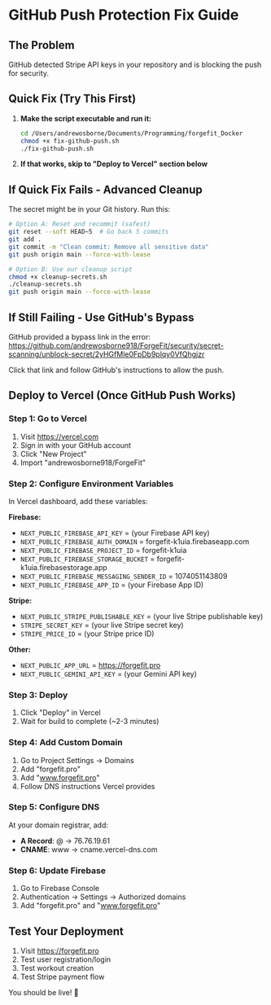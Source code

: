 # GitHub Push Protection Fix Guide

## The Problem
GitHub detected Stripe API keys in your repository and is blocking the push for security.

## Quick Fix (Try This First)

1. **Make the script executable and run it:**
   ```bash
   cd /Users/andrewosborne/Documents/Programming/forgefit_Docker
   chmod +x fix-github-push.sh
   ./fix-github-push.sh
   ```

2. **If that works, skip to "Deploy to Vercel" section below**

## If Quick Fix Fails - Advanced Cleanup

The secret might be in your Git history. Run this:

```bash
# Option A: Reset and recommit (safest)
git reset --soft HEAD~5  # Go back 5 commits
git add .
git commit -m "Clean commit: Remove all sensitive data"
git push origin main --force-with-lease

# Option B: Use our cleanup script
chmod +x cleanup-secrets.sh
./cleanup-secrets.sh
git push origin main --force-with-lease
```

## If Still Failing - Use GitHub's Bypass

GitHub provided a bypass link in the error:
https://github.com/andrewosborne918/ForgeFit/security/secret-scanning/unblock-secret/2yHGfMle0FpDb9plqy0VfQhgjzr

Click that link and follow GitHub's instructions to allow the push.

## Deploy to Vercel (Once GitHub Push Works)

### Step 1: Go to Vercel
1. Visit https://vercel.com
2. Sign in with your GitHub account
3. Click "New Project"
4. Import "andrewosborne918/ForgeFit"

### Step 2: Configure Environment Variables
In Vercel dashboard, add these variables:

**Firebase:**
- `NEXT_PUBLIC_FIREBASE_API_KEY` = (your Firebase API key)
- `NEXT_PUBLIC_FIREBASE_AUTH_DOMAIN` = forgefit-k1uia.firebaseapp.com
- `NEXT_PUBLIC_FIREBASE_PROJECT_ID` = forgefit-k1uia
- `NEXT_PUBLIC_FIREBASE_STORAGE_BUCKET` = forgefit-k1uia.firebasestorage.app
- `NEXT_PUBLIC_FIREBASE_MESSAGING_SENDER_ID` = 1074051143809
- `NEXT_PUBLIC_FIREBASE_APP_ID` = (your Firebase App ID)

**Stripe:**
- `NEXT_PUBLIC_STRIPE_PUBLISHABLE_KEY` = (your live Stripe publishable key)
- `STRIPE_SECRET_KEY` = (your live Stripe secret key)
- `STRIPE_PRICE_ID` = (your Stripe price ID)

**Other:**
- `NEXT_PUBLIC_APP_URL` = https://forgefit.pro
- `NEXT_PUBLIC_GEMINI_API_KEY` = (your Gemini API key)

### Step 3: Deploy
1. Click "Deploy" in Vercel
2. Wait for build to complete (~2-3 minutes)

### Step 4: Add Custom Domain
1. Go to Project Settings → Domains
2. Add "forgefit.pro"
3. Add "www.forgefit.pro"
4. Follow DNS instructions Vercel provides

### Step 5: Configure DNS
At your domain registrar, add:
- **A Record**: @ → 76.76.19.61
- **CNAME**: www → cname.vercel-dns.com

### Step 6: Update Firebase
1. Go to Firebase Console
2. Authentication → Settings → Authorized domains
3. Add "forgefit.pro" and "www.forgefit.pro"

## Test Your Deployment
1. Visit https://forgefit.pro
2. Test user registration/login
3. Test workout creation
4. Test Stripe payment flow

You should be live! 🎉
